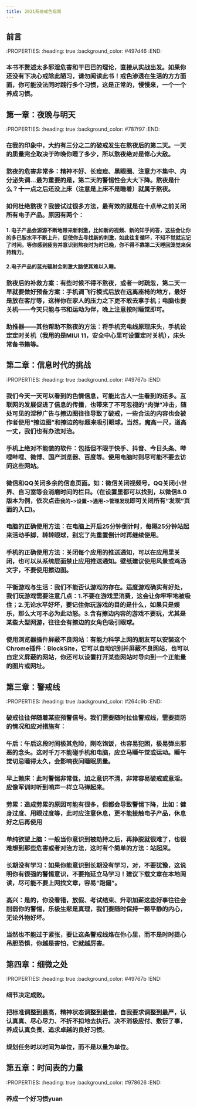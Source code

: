 ```yaml
---
title: 2021系统戒色指南
---
```


## 前言
:PROPERTIES:
:heading: true
:background_color: #497d46
:END:
### 本书不赘述太多邪淫危害和干巴巴的理论，直接从实战出发。如果你还没有下决心戒除此陋习，请勿阅读此书！戒色渗透在生活的方方面面，你可能没法同时践行多个习惯，这是正常的，慢慢来，一个一个养成习惯。
## 第一章：夜晚与明天
:PROPERTIES:
:heading: true
:background_color: #787f97
:END:
### 在我的印象中，大约有三分之二的破戒发生在熬夜后的第二天。一天的质量完全取决于昨晚你睡了多少，所以熬夜绝对是修心大敌。
### 熬夜的危害非常多：精神不好、长痘痘、黑眼圈、注意力不集中、内分泌失调...最为重要的是，第二天的警惕性会大大下降。熬夜是什么？十一点之后还没上床（注意是上床不是睡着）就属于熬夜。
### 如何杜绝熬夜？我尝试过很多方法，最有效的就是**在十点半之前关闭所有电子产品**。原因有两个：
#### 1. 电子产品会源源不断地带来新刺激，比如新的视频、新的知乎问答，这些会让你的多巴胺水平不断上升，促使你去寻找新的刺激，如此往复循环，不知不觉就忘记了时间。等你感到疲劳并意识到熬夜时为时已晚，你不得不靠第二天睡回笼觉来保持精力。
#### 2.电子产品的蓝光辐射会刺激大脑使其难以入睡。
### 熬夜后的补救方案：有些时候不得不熬夜，或者一时疏忽，第二天一早就要做好预备方案：手机调飞行模式后放在远离座椅的地方，最好是放在客厅等，这样你在家人的压力之下更不敢去拿手机；电脑也要关机——今天只能与书和运动为伴，晚上注意按时睡觉即可。
### **助推器——其他帮助不熬夜的方法**：将手机充电线原理床头，手机设定定时关机（我用的是MIUI 11，安全中心里可设置定时关机），床头常备书籍等。
## 第二章：信息时代的挑战
:PROPERTIES:
:heading: true
:background_color: #49767b
:END:
### 我们今天一天可以看到的色情信息，可能比古人一生看到的还多。互联网的发展促进了信息的传播，也带来了不可忽视的“肉弹”冲击，随处可见的淫秽广告与擦边图往往导致了破戒，一些合法的内容也会被作者使用“擦边图”和擦边的标题来吸引眼球。当然，魔高一尺，道高一丈，我们也有办法对治。
### **手机上绝对不能装的软件**：包括但不限于快手、抖音、今日头条、哔哩哔哩、微博、国产浏览器、百度等。使用电脑时则尽可能不要去访问这些网站。
### **微信和QQ关闭多余的信息页面**。如：微信关闭视频号，QQ关闭小世界、自习室等会消磨时间的栏目。（在设置里都可以找到，以微信8.0版本为例，依次点击`我的->设置->通用->管理发现`即可关闭所有“发现”页面的入口)。
### **电脑的正确使用方法**：在电脑上开启25分钟倒计时，每隔25分钟站起来活动手脚，转转眼球，别忘了先重置倒计时再继续使用。
### **手机的正确使用方法**：关闭每个应用的推送通知，可以在应用里关闭，也可以从系统层面禁止应用推送通知。壁纸建议使用风景或鸡汤文字，不要使用擦边图。
### **平衡游戏与生活**：我们不能否认游戏的存在。适度游戏确实有好处，我们玩游戏需要注意几点：1.不要在游戏里消费，这会让你牢牢地被吸住；2.无论水平好坏，要记住你玩游戏的目的是什么，如果只是娱乐，那么大可不必为此动怒。3.含有擦边内容的游戏不要玩，尤其是某些大型网游，往往会有擦边的女角色吸引眼球。
### **使用浏览器插件屏蔽不良网站**：有能力科学上网的朋友可以安装这个Chrome插件：BlockSite，它可以自动识别并屏蔽不良网站，也可以自定义屏蔽的网站，你还可以设置打开某些网站时导向到一个正能量的图片或网址。
## 第三章：警戒线
:PROPERTIES:
:heading: true
:background_color: #264c9b
:END:
### 破戒往往伴随着某些预警信号。我们需要随时拉住警戒线，需要提防的情况和应对措施有：
### **午后**：午后这段时间极其危险，刚吃饱饭，也容易犯困，极易弹出邪恶的念头。这时千万不能碰手机和电脑，应立马睡午觉或运动。睡午觉切忌睡得太久，会影响夜间睡眠质量。
### **早上赖床**：此时警惕非常低，加之意识不清，非常容易破戒或意淫。应像军训时听到哨声一样立马弹起来。
### **劳累**：造成劳累的原因可能有很多，但都会导致警惕下降，比如：健身过度、用眼过度等，此时应注意休息，更不能接触电子产品，休息好之后再使用
### **单纯欲望上脑**：一般当你意识到被劫持之后，再挣脱就很难了，也很难想到那些危害或者对治方法，这时有个简单的方法：站起来。
### **长期没有学习**：如果你能意识到长期没有学习，对，不要犹豫，这说明你有很强的警惕意识，不要拖延立马学习！建议下载文章在本地阅读，尽可能不要上网找文章，容易“跑偏”。
### **高兴**：是的，你没看错，放假、考试结束、升职加薪这些好事往往会削弱你的警惕，乐极生悲是真理，我们要随时保持一颗平静的内心，无论外物好坏。
### 当然也不能过于紧张，要让这条警戒线烙在你心里，而不是时时提心吊胆恐惧，你越是害怕，它就越厉害。
## 第四章：细微之处
:PROPERTIES:
:heading: true
:background_color: #49767b
:END:
### 细节决定成败。
### 把标准调整到最高，精神状态调整到最佳，自我要求调整到最严，认认真真、尽心尽力、不折不扣地去执行。决不消极应付、敷衍了事，养成认真负责、追求卓越的良好习惯。
### 规划任务时以时间为单位，而不是以量为单位。
## 第五章：时间表的力量
:PROPERTIES:
:heading: true
:background_color: #978626
:END:
### 养成一个好习惯yuan
##
